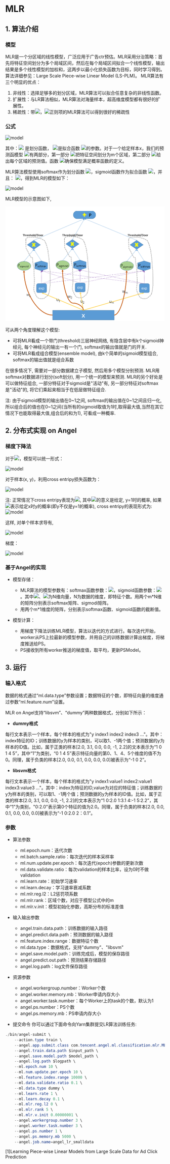 # MLR
## 1. 算法介绍
### 模型
MLR是一个分区域的线性模型，广泛应用于广告ctr预估。MLR采用分治策略：首先将特征空间划分为多个局域区间，然后在每个局域区间拟合一个线性模型，输出结果是多个线性模型的加权和，这两步以最小化损失函数为目标，同时学习得到。算法详细参见：Large Scale Piece-wise Linear Model (LS-PLM)。
MLR算法有三个明显的优点：
1. 非线性：选择足够多的划分区域，MLR算法可以拟合任意复杂的非线性函数。
2. 扩展性：与LR算法相似，MLR算法对海量样本，超高维度模型都有很好的扩展性。
3. 稀疏性：带![](http://latex.codecogs.com/png.latex?\dpi{100}\inline%20L_1)，![](http://latex.codecogs.com/png.latex?\dpi{100}\inline%20L_{2,1})正则项的MLR算法可以得到很好的稀疏性

### 公式

![model](http://latex.codecogs.com/png.latex?\dpi{150}P(y|x)=g(\sum_{j=1}^m\sigma(u_j^Tx)\eta(yw_j^Tx)))

其中：![](http://latex.codecogs.com/png.latex?\dpi{100}\inline%20\sigma(\cdot)) 是划分函数，
![](http://latex.codecogs.com/png.latex?\dpi{100}\inline%20w_1,w_2,...,w_m)是拟合函数
![](http://latex.codecogs.com/png.latex?\dpi{100}\inline%20\eta(\cdot))的参数。对于一个给定样本x，我们的预测函模型
![](http://latex.codecogs.com/png.latex?\dpi{100}\inline%20p(y|x))有两部分，第一部分
![](http://latex.codecogs.com/png.latex?\dpi{100}\inline%20\sigma(u_{j^T}x))把特征空间划分为m个区域，第二部分
![](http://latex.codecogs.com/png.latex?\dpi{100}\inline%20\eta(yw_j^Tx))给出每个区域的预测值。函数
![](http://latex.codecogs.com/png.latex?\dpi{100}\inline%20g(\cdot))确保模型满足概率函数的定义。

MLR算法模型使用softmax作为划分函数
![](http://latex.codecogs.com/png.latex?\dpi{100}\inline%20\sigma(x))，sigmoid函数作为拟合函数
![](http://latex.codecogs.com/png.latex?\dpi{100}\inline%20\eta(x))，并且：
![](http://latex.codecogs.com/png.latex?\dpi{100}\inline%20g(x)=x)，得到MLR的模型如下：

![model](http://latex.codecogs.com/png.latex?\dpi{150}%20P(y=1|x)=\sum_{i=1}^m%20\frac{\exp(u_i^T%20x)}{\sum_{j=1}^m%20\exp(u_j^Tx)}\cdot\frac{1}{1+\exp(-w_i^Tx)})

MLR模型的示意图如下,

![](../img/mlr.png)

可从两个角度理解这个模型:
- 可将MLR看成一个带门(threshold)三层神经网络, 有隐含层中有k个sigmoid神经元, 每个神经元的输出一有一个门, softmax的输出值就是门的开关.
- 可将MLR看成组合模型(ensemble model), 由k个简单的sigmoid模型组合, softmax的输出值就是组合系数

在很多情况下, 需要对一部分数据建立子模型, 然后用多个模型分别预测. MLR用softmax对数据进行划分(soft划分), 用一个统一的模型来预测. MLR的另个好处是可以做特征组合, 一部分特征对于sigmoid是"活动"有, 另一部分特征对softmax是"活动"的, 将它们乘起来相当于在低层做特征组合.

注: 由于sigmoid模型的输出值在0\~1之间, softmax的输出值在0\~1之间且归一化,所以组合后的值也在0~1之间(当所有的sigmoid取值为1时,取得最大值,当然在其它情况下也能取得最大值,组合后的和为1), 可看成一种概率.

## 2. 分布式实现 on Angel
### 梯度下降法
对于![](http://latex.codecogs.com/png.latex?\dpi{100}\inline%20y\in%20\\{-1,1\\})，模型可以统一形式：

![model](http://latex.codecogs.com/png.latex?\dpi{150}\begin{array}{ll}P(y|x)&=\sum^m_{i=1}\frac{exp(u_i^Tx)}{\sum_{j=1}^m%20exp(u_j^Tx)}\cdot\frac{1}{1+exp(-yw_i^Tx)}\\\\\\\\%20&=\sum^m_{i=1}\frac{exp(u_i^Tx)}{\sum_{j=1}^m%20exp(u_j^Tx)}\cdot\sigma(yw_i^Tx)\\\\\\\\%20&=\sum^m_{i=1}P_{softmax}^i(x)P_{sigmoid}^i(y|x)\end{array})

对于样本(x, y)，利用cross entripy损失函数为：

![model](http://latex.codecogs.com/png.latex?\dpi{150}l(x,y)=-\ln{P(y|x)})

注: 正常情况下cross entripy表现为![](http://latex.codecogs.com/png.latex?\dpi{100}\inline%20loss(x,y)=y\log{P(y|x)}+(1-y)\log{(1-P(y|x))}), 其中![](http://latex.codecogs.com/png.latex?\dpi{100}\inline%20P(y|x))的意义是给定, y=1时的概率, 如果![](http://latex.codecogs.com/png.latex?\dpi{100}\inline%20P(y|x))表示给定x时y的概率(即y不仅是y=1的概率), cross entripy的表现形式为:![model](http://latex.codecogs.com/png.latex?\dpi{100}l\inline%20(x,y)=-\ln{P(y|x)})

这样, 对单个样本求导有,

![model](http://latex.codecogs.com/png.latex?\dpi{150}\begin{array}{rl}l(x,y)&=-\ln{P(y|x)}=-\ln\frac{1}{\sum_{j=1}^m%20e^{u_j^Tx}}\sum_{i=1}^m{e^{u_i^Tx}}\sum(yw_i^Tx)\\\\\\\\%20&=\ln\sum_{j=1}^m%20e^{u_j^Tx}-\ln(\Sigma_{i=1}^m%20e^{u_i^Tx}\sigma(yw_i^Tx))\end{array})

梯度：

![model](http://latex.codecogs.com/png.latex?\dpi{150}\begin{array}{rl}\triangledown_{u_k}l&=\frac{e^{u_k^Tx}x}{\Sigma_{j=1}^m%20e^{u_j^Tx}}-\frac{e^{u_k^Tx}\sigma(yw_k^Tx)x}{\Sigma_{i=1}^m%20e^{u_i^Tx}\sigma(yw_i^Tx)}=(P_{softmax}^k(x)-\frac{P_{softmax}^k(x)P_{sigmoid}^k(y|x)}{P(y|x)})x\\\\\\\\%20\triangledown_{w_k}l&=\frac{ye^{u_k^Tx}\sigma(yw_k^Tx)(\sigma(yw_k^Tx)-1)x}{\Sigma_{i=1}^m%20e^{u_i^Tx}\sigma(yw_i^Tx)}=\frac{P_{softmax}^k(x)P_{sigmoid}^k(y|x)}{P(y|x)}(P_{sigmoid}^k(y|x)-1)yx\end{array})

### 基于Angel的实现
* 模型存储：
    * MLR算法的模型参数有：softmax函数参数：![](http://latex.codecogs.com/png.latex?\dpi{100}\inline%20u_1,u_2,...,u_m)，sigmoid函数参数：![](http://latex.codecogs.com/png.latex?\dpi{100}\inline%20w_1,w_2,...,w_m)。其中![](http://latex.codecogs.com/png.latex?\dpi{100}\inline%20u_i)、![](http://latex.codecogs.com/png.latex?\dpi{100}\inline%20w_i)为N维向量，N为数据的维度，即特征个数。用两个m*N维的矩阵分别表示softmax矩阵、sigmodi矩阵。
    * 用两个m*1维度的矩阵，分别表示softmax函数、sigmoid函数的截断值。
    
* 模型计算：    
    * 用梯度下降法训练MLR模型，算法以迭代的方式进行。每次迭代开始，worker从PS上拉最新的模型参数，并用自己的训练数据计算出梯度，将梯度推送给PS。
    * PS接收到所有worker推送的梯度值，取平均，更新PSModel。

## 3. 运行
### 输入格式

数据的格式通过“ml.data.type”参数设置；数据特征的个数，即特征向量的维度通过参数“ml.feature.num”设置。

MLR on Angel支持“libsvm”、“dummy”两种数据格式，分别如下所示：

* **dummy格式**

每行文本表示一个样本，每个样本的格式为"y index1 index2 index3 ..."。其中：index特征的ID；训练数据的y为样本的类别，可以取1、-1两个值；预测数据的y为样本的ID值。比如，属于正类的样本[2.0, 3.1, 0.0, 0.0, -1, 2.2]的文本表示为“1 0 1 4 5”，其中“1”为类别，“0 1 4 5”表示特征向量的第0、1、4、5个维度的值不为0。同理，属于负类的样本[2.0, 0.0, 0.1, 0.0, 0.0, 0.0]被表示为“-1 0 2”。

 * **libsvm格式**

每行文本表示一个样本，每个样本的格式为"y index1:value1 index2:value1 index3:value3 ..."。其中：index为特征的ID,value为对应的特征值；训练数据的y为样本的类别，可以取1、-1两个值；预测数据的y为样本的ID值。比如，属于正类的样本[2.0, 3.1, 0.0, 0.0, -1, 2.2]的文本表示为“1 0:2.0 1:3.1 4:-1 5:2.2”，其中“1”为类别，"0:2.0"表示第0个特征的值为2.0。同理，属于负类的样本[2.0, 0.0, 0.1, 0.0, 0.0, 0.0]被表示为“-1 0:2.0 2：0.1”。

###  参数
* 算法参数  
  * ml.epoch.num：迭代次数   
  * ml.batch.sample.ratio：每次迭代的样本采样率   
  * ml.num.update.per.epoch：每次迭代(epoch)参数的更新次数
  * ml.data.validate.ratio：每次validation的样本比率，设为0时不做validation
  * ml.learn.rate：初始学习速率   
  * ml.learn.decay：学习速率衰减系数   
  * ml.mlr.reg.l2：L2惩罚项系数
  * ml.mlr.rank：区域个数，对应于模型公式中的m
  * ml.mlr.v.init：模型初始化参数，高斯分布的标准差值

* 输入输出参数
  * angel.train.data.path：训练数据的输入路径
  * angel.predict.data.path：预测数据的输入路径
  * ml.feature.index.range：数据特征个数
  * ml.data.type：数据格式，支持"dummy"、"libsvm"    
  * angel.save.model.path：训练完成后，模型的保存路径
  *	angel.predict.out.path：预测结果存储路径
  * angel.log.path：log文件保存路径   

* 资源参数
  * angel.workergroup.number：Worker个数   
  * angel.worker.memory.mb：Worker申请内存大小    
  * angel.worker.task.number：每个Worker上的task的个数，默认为1    
  * angel.ps.number：PS个数    
  * angel.ps.memory.mb：PS申请内存大小   


* 提交命令
你可以通过下面命令向Yarn集群提交LR算法训练任务:
```java
./bin/angel-submit \
    --action.type train \
    --angel.app.submit.class com.tencent.angel.ml.classification.mlr.MLRRunner  \
    --angel.train.data.path $input_path \
    --angel.save.model.path $model_path \
    --angel.log.path $logpath \
    --ml.epoch.num 10 \
    --ml.num.update.per.epoch 10 \
    --ml.feature.index.range 10000 \
    --ml.data.validate.ratio 0.1 \
    --ml.data.type dummy \
    --ml.learn.rate 1 \
    --ml.learn.decay 0.1 \
    --ml.mlr.reg.l2 0 \
    --ml.mlr.rank 5 \
    --ml.mlr.v.init 0.00000001 \ 
    --angel.workergroup.number 3 \
    --angel.worker.task.number 3 \
    --angel.ps.number 1 \
    --angel.ps.memory.mb 5000 \
    --angel.job.name=angel_lr_smalldata
```


[1]Learning Piece-wise Linear Models from Large Scale Data for Ad Click Prediction
